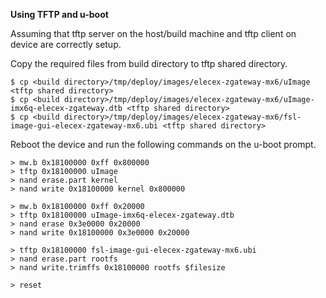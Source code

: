 **Using TFTP and u-boot**

Assuming that tftp server on the host/build machine and tftp client on device are correctly setup.

Copy the required files from build directory to tftp shared directory.

    $ cp <build directory>/tmp/deploy/images/elecex-zgateway-mx6/uImage <tftp shared directory>
    $ cp <build directory>/tmp/deploy/images/elecex-zgateway-mx6/uImage-imx6q-elecex-zgateway.dtb <tftp shared directory>
    $ cp <build directory>/tmp/deploy/images/elecex-zgateway-mx6/fsl-image-gui-elecex-zgateway-mx6.ubi <tftp shared directory>


Reboot the device and run the following commands on the u-boot prompt.

    > mw.b 0x18100000 0xff 0x800000
    > tftp 0x18100000 uImage
    > nand erase.part kernel
    > nand write 0x18100000 kernel 0x800000
    
    > mw.b 0x18100000 0xff 0x20000
    > tftp 0x18100000 uImage-imx6q-elecex-zgateway.dtb
    > nand erase 0x3e0000 0x20000
    > nand write 0x18100000 0x3e0000 0x20000
    
    > tftp 0x18100000 fsl-image-gui-elecex-zgateway-mx6.ubi
    > nand erase.part rootfs
    > nand write.trimffs 0x18100000 rootfs $filesize
    
    > reset
